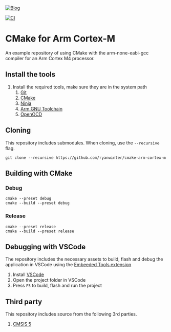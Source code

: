[![Blog](https://img.shields.io/badge/blog-Ryan%20Winter-orange?style=flat-square)](https://ryanwinter.org)

[![CI](https://github.com/ryanwinter/cmake-arm-template/actions/workflows/CI.yml/badge.svg)](https://github.com/ryanwinter/cmake-arm-template/actions/workflows/CI.yml)

# CMake for Arm Cortex-M

An example repository of using CMake with the arm-none-eabi-gcc compiler for an Arm Cortex M4 processor.

## Install the tools

1. Install the required tools, make sure they are in the system path
    1. [Git](https://git-scm.com/downloads)
    1. [CMake](https://cmake.org/download/)
    1. [Ninja](https://github.com/ninja-build/ninja/releases)
    1. [Arm GNU Toolchain](https://developer.arm.com/tools-and-software/open-source-software/developer-tools/gnu-toolchain/gnu-rm/downloads)
    1. [OpenOCD](https://github.com/openocd-org/openocd/releases)

## Cloning

This repository includes submodules. When cloning, use the ```--recursive``` flag.
``` 
git clone --recursive https://github.com/ryanwinter/cmake-arm-cortex-m
```

## Building with CMake

### Debug

```
cmake --preset debug
cmake --build --preset debug
```

### Release

```
cmake --preset release
cmake --build --preset release
```

## Debugging with VSCode

The repository includes the necessary assets to build, flash and debug the application in VSCode using the [Embeeded Tools extension](https://marketplace.visualstudio.com/items?itemName=ms-vscode.vscode-embedded-tools)

1. Install [VSCode](https://code.visualstudio.com/Download)
1. Open the project folder in VSCode
1. Press `F5` to build, flash and run the project

## Third party

This repository includes source from the following 3rd parties.

1. [CMSIS 5](https://github.com/ARM-software/CMSIS_5)
